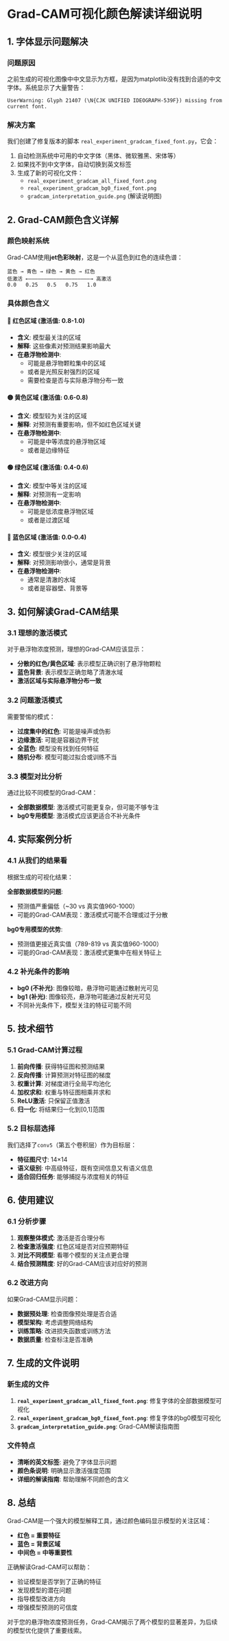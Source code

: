 # Grad-CAM可视化颜色解读详细说明

## 1. 字体显示问题解决

### 问题原因
之前生成的可视化图像中中文显示为方框，是因为matplotlib没有找到合适的中文字体。系统显示了大量警告：
```
UserWarning: Glyph 21407 (\N{CJK UNIFIED IDEOGRAPH-539F}) missing from current font.
```

### 解决方案
我们创建了修复版本的脚本 `real_experiment_gradcam_fixed_font.py`，它会：
1. 自动检测系统中可用的中文字体（黑体、微软雅黑、宋体等）
2. 如果找不到中文字体，自动切换到英文标签
3. 生成了新的可视化文件：
   - `real_experiment_gradcam_all_fixed_font.png`
   - `real_experiment_gradcam_bg0_fixed_font.png`
   - `gradcam_interpretation_guide.png` (解读说明图)

## 2. Grad-CAM颜色含义详解

### 颜色映射系统
Grad-CAM使用**jet色彩映射**，这是一个从蓝色到红色的连续色谱：

```
蓝色 → 青色 → 绿色 → 黄色 → 红色
低激活 ←————————————————————→ 高激活
0.0   0.25   0.5   0.75   1.0
```

### 具体颜色含义

#### 🔴 红色区域 (激活值: 0.8-1.0)
- **含义**: 模型最关注的区域
- **解释**: 这些像素对预测结果影响最大
- **在悬浮物检测中**: 
  - 可能是悬浮物颗粒集中的区域
  - 或者是光照反射强烈的区域
  - 需要检查是否与实际悬浮物分布一致

#### 🟡 黄色区域 (激活值: 0.6-0.8)
- **含义**: 模型较为关注的区域
- **解释**: 对预测有重要影响，但不如红色区域关键
- **在悬浮物检测中**: 
  - 可能是中等浓度的悬浮物区域
  - 或者是边缘特征

#### 🟢 绿色区域 (激活值: 0.4-0.6)
- **含义**: 模型中等关注的区域
- **解释**: 对预测有一定影响
- **在悬浮物检测中**: 
  - 可能是低浓度悬浮物区域
  - 或者是过渡区域

#### 🔵 蓝色区域 (激活值: 0.0-0.4)
- **含义**: 模型很少关注的区域
- **解释**: 对预测影响很小，通常是背景
- **在悬浮物检测中**: 
  - 通常是清澈的水域
  - 或者是容器壁、背景等

## 3. 如何解读Grad-CAM结果

### 3.1 理想的激活模式
对于悬浮物浓度预测，理想的Grad-CAM应该显示：
- **分散的红色/黄色区域**: 表示模型正确识别了悬浮物颗粒
- **蓝色背景**: 表示模型正确忽略了清澈水域
- **激活区域与实际悬浮物分布一致**

### 3.2 问题激活模式
需要警惕的模式：
- **过度集中的红色**: 可能是噪声或伪影
- **边缘激活**: 可能是容器边界干扰
- **全蓝色**: 模型没有找到任何特征
- **随机分布**: 模型可能过拟合或训练不当

### 3.3 模型对比分析
通过比较不同模型的Grad-CAM：
- **全部数据模型**: 激活模式可能更复杂，但可能不够专注
- **bg0专用模型**: 激活模式应该更适合不补光条件

## 4. 实际案例分析

### 4.1 从我们的结果看
根据生成的可视化结果：

**全部数据模型的问题**:
- 预测值严重偏低（~30 vs 真实值960-1000）
- 可能的Grad-CAM表现：激活模式可能不合理或过于分散

**bg0专用模型的优势**:
- 预测值更接近真实值（789-819 vs 真实值960-1000）
- 可能的Grad-CAM表现：激活模式更集中在相关特征上

### 4.2 补光条件的影响
- **bg0 (不补光)**: 图像较暗，悬浮物可能通过散射光可见
- **bg1 (补光)**: 图像较亮，悬浮物可能通过反射光可见
- 不同补光条件下，模型关注的特征可能不同

## 5. 技术细节

### 5.1 Grad-CAM计算过程
1. **前向传播**: 获得特征图和预测结果
2. **反向传播**: 计算预测对特征图的梯度
3. **权重计算**: 对梯度进行全局平均池化
4. **加权求和**: 权重与特征图相乘并求和
5. **ReLU激活**: 只保留正值激活
6. **归一化**: 将结果归一化到[0,1]范围

### 5.2 目标层选择
我们选择了`conv5`（第五个卷积层）作为目标层：
- **特征图尺寸**: 14×14
- **语义级别**: 中高级特征，既有空间信息又有语义信息
- **适合回归任务**: 能够捕捉与浓度相关的特征

## 6. 使用建议

### 6.1 分析步骤
1. **观察整体模式**: 激活是否合理分布
2. **检查激活强度**: 红色区域是否对应预期特征
3. **对比不同模型**: 看哪个模型的关注点更合理
4. **结合预测精度**: 好的Grad-CAM应该对应好的预测

### 6.2 改进方向
如果Grad-CAM显示问题：
- **数据预处理**: 检查图像预处理是否合适
- **模型架构**: 考虑调整网络结构
- **训练策略**: 改进损失函数或训练方法
- **数据质量**: 检查标注是否准确

## 7. 生成的文件说明

### 新生成的文件
1. **`real_experiment_gradcam_all_fixed_font.png`**: 修复字体的全部数据模型可视化
2. **`real_experiment_gradcam_bg0_fixed_font.png`**: 修复字体的bg0模型可视化
3. **`gradcam_interpretation_guide.png`**: Grad-CAM解读指南图

### 文件特点
- **清晰的英文标签**: 避免了字体显示问题
- **颜色条说明**: 明确显示激活强度范围
- **详细的解读指南**: 帮助理解不同颜色的含义

## 8. 总结

Grad-CAM是一个强大的模型解释工具，通过颜色编码显示模型的关注区域：
- **红色 = 重要特征**
- **蓝色 = 背景区域**
- **中间色 = 中等重要性**

正确解读Grad-CAM可以帮助：
- 验证模型是否学到了正确的特征
- 发现模型的潜在问题
- 指导模型改进方向
- 增强模型预测的可信度

对于您的悬浮物浓度预测任务，Grad-CAM揭示了两个模型的显著差异，为后续的模型优化提供了重要线索。 